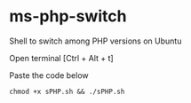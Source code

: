 # ms-php-switch
Shell to switch among PHP versions on Ubuntu

Open terminal [Ctrl + Alt + t]

Paste the code below

`chmod +x sPHP.sh && ./sPHP.sh`



